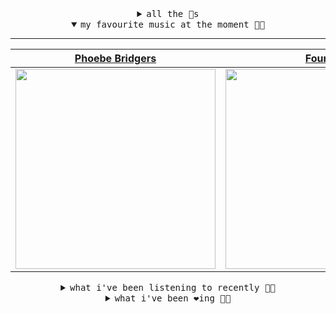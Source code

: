 <details>

<summary align="center"><samp>all the 🥚s</samp></summary>
<hr />

<a href="https://github.com/bitttttten"><img src="https://avatars2.githubusercontent.com/u/19930241?s=90&u=2aef7cbf4a59d361894145c97676391ec46fea4d&v=4" width="30" height="30" /><a href="https://github.com/pvinis"><img src="https://avatars0.githubusercontent.com/u/100233?s=90&v=4" width="30" height="30" />

<samp><a href="https://github.com/bitttttten/bitttttten/issues/1">become an 🥚</a></samp>

</details>

<details open>

<summary align="center"><samp>my favourite music at the moment 🎵🎶</samp></summary>
<hr />

<!-- toc -->

| [Phoebe Bridgers](https://open.spotify.com/artist/1r1uxoy19fzMxunt3ONAkG)                                                                                        | [Four Tet](https://open.spotify.com/artist/7Eu1txygG6nJttLHbZdQOh)                                                                                               | [Orville Peck](https://open.spotify.com/artist/46auOkH1pk28rWrSoUNhLo)                                                                                           | [Alabaster DePlume](https://open.spotify.com/artist/3LfKt6bEMIfFIEryeai8Mm)                                                                                      |
| ---------------------------------------------------------------------------------------------------------------------------------------------------------------- | ---------------------------------------------------------------------------------------------------------------------------------------------------------------- | ---------------------------------------------------------------------------------------------------------------------------------------------------------------- | ---------------------------------------------------------------------------------------------------------------------------------------------------------------- |
| [<img src="https://i.scdn.co/image/1c90d650ee787a51e18e475584b595c9234eac48" width="320" height="auto">](https://open.spotify.com/artist/1r1uxoy19fzMxunt3ONAkG) | [<img src="https://i.scdn.co/image/f96458025a0640bf1d3c8f764a42ec21d4db1eae" width="320" height="auto">](https://open.spotify.com/artist/7Eu1txygG6nJttLHbZdQOh) | [<img src="https://i.scdn.co/image/bb2055b78f4eec9b5e19cb9e9792395b71a4564b" width="320" height="auto">](https://open.spotify.com/artist/46auOkH1pk28rWrSoUNhLo) | [<img src="https://i.scdn.co/image/8dcd7c992f677beb7e1e6140537a0c6fcf82f57f" width="320" height="auto">](https://open.spotify.com/artist/3LfKt6bEMIfFIEryeai8Mm) |

<!-- tocstop -->

</details>

<details>

<summary align="center"><samp>what i've been listening to recently 🎵🎶</samp></summary>
<hr />

<!-- toc -->

| [She Moves She<br />Four Tet](https://open.spotify.com/track/4kenHKdPL2geBCAUrhkO5P)                                                                            | [I Will Make Room for You - Fo…<br />Kaitlyn Aurelia Smith, Four T…](https://open.spotify.com/track/5veNZCICsWMKLzykjlWurt)                                     | [Only Human<br />KH, Four Tet](https://open.spotify.com/track/4waVSC9eSkrt6RxJK3DhwW)                                                                           | [In Another Life - Edit<br />Sandro Perri](https://open.spotify.com/track/5Q3WVC2AievjzG5popM8w2)                                                               |
| --------------------------------------------------------------------------------------------------------------------------------------------------------------- | --------------------------------------------------------------------------------------------------------------------------------------------------------------- | --------------------------------------------------------------------------------------------------------------------------------------------------------------- | --------------------------------------------------------------------------------------------------------------------------------------------------------------- |
| [<img src="https://i.scdn.co/image/f96458025a0640bf1d3c8f764a42ec21d4db1eae" width="320" height="auto">](https://open.spotify.com/track/4kenHKdPL2geBCAUrhkO5P) | [<img src="https://i.scdn.co/image/6f1a9667a7c564dacb36002f485025fb2e0e8aa6" width="320" height="auto">](https://open.spotify.com/track/5veNZCICsWMKLzykjlWurt) | [<img src="https://i.scdn.co/image/9c539697040b40247e0601661b4abdcec06e3492" width="320" height="auto">](https://open.spotify.com/track/4waVSC9eSkrt6RxJK3DhwW) | [<img src="https://i.scdn.co/image/f44997af772ce7e174952ee462d8ec2a311a29fe" width="320" height="auto">](https://open.spotify.com/track/5Q3WVC2AievjzG5popM8w2) |

<!-- tocstop -->

</details>

<details>

<summary align="center"><samp>what i've been ❤️ing 🎵🎶</samp></summary>
<hr />

<!-- toc -->

| [In Another Life - Edit<br />Sandro Perri](https://open.spotify.com/album/5ehTXNrZUlDy0NyBwCLojo)                                                               | [8am Soliloquy<br />Stubbleman](https://open.spotify.com/album/2pS16QBMngUyaf47Jn72ho)                                                                          | [Hamnavoe<br />Erland Cooper](https://open.spotify.com/album/2F5fka7pQPN25PWepN7jqH)                                                                            | [Daughter<br />Four Tet](https://open.spotify.com/album/74r6JJ97ipO0CREXP9PMqZ)                                                                                 |
| --------------------------------------------------------------------------------------------------------------------------------------------------------------- | --------------------------------------------------------------------------------------------------------------------------------------------------------------- | --------------------------------------------------------------------------------------------------------------------------------------------------------------- | --------------------------------------------------------------------------------------------------------------------------------------------------------------- |
| [<img src="https://i.scdn.co/image/ab67616d0000b273aabb6dc884d49207dd620899" width="320" height="auto">](https://open.spotify.com/album/5ehTXNrZUlDy0NyBwCLojo) | [<img src="https://i.scdn.co/image/ab67616d0000b2739700ad3ecc3494fc2b5543aa" width="320" height="auto">](https://open.spotify.com/album/2pS16QBMngUyaf47Jn72ho) | [<img src="https://i.scdn.co/image/ab67616d0000b2731dd84506a3b7dec5d60639af" width="320" height="auto">](https://open.spotify.com/album/2F5fka7pQPN25PWepN7jqH) | [<img src="https://i.scdn.co/image/ab67616d0000b2733f31769b727102837cb32a63" width="320" height="auto">](https://open.spotify.com/album/74r6JJ97ipO0CREXP9PMqZ) |

<!-- tocstop -->

</details>
